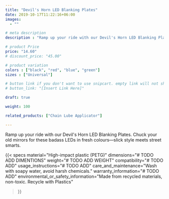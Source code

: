 ```yaml
---
title: "Devil's Horn LED Blanking Plates"
date: 2019-10-17T11:22:16+06:00
images:
  - ""

# meta description
description : "Ramp up your ride with our Devil's Horn LED Blanking Plates. Chuck your old mirrors for these badass LEDs in fresh colours—slick style meets street smarts."

# product Price
price: "14.60"
# discount_price: "45.00"

# product variation
colors : ["black", "red", "blue", "green"]
sizes : ["Universal"]

# button link if you don't want to use snipcart. empty link will not show button
# button_link: "[Insert Link Here]"

draft: true

weight: 100

related_products: ["Chain Lube Applicator"]

---
```


Ramp up your ride with our Devil's Horn LED Blanking Plates. Chuck your old mirrors for these badass LEDs in fresh colours—slick style meets street smarts.

{{< specs
    material="High-impact plastic (PETG)"
    dimensions="# TODO ADD DIMENTIONS"
    weight="# TODO ADD WEIGHT"
    compatibility="# TODO ADD"
    usage_instructions="# TODO ADD"
    care_and_maintenance="Wash with soapy water, avoid harsh chemicals."
    warranty_information="# TODO ADD"
    environmental_or_safety_information="Made from recycled materials, non-toxic. Recycle with Plastics"
>}}
